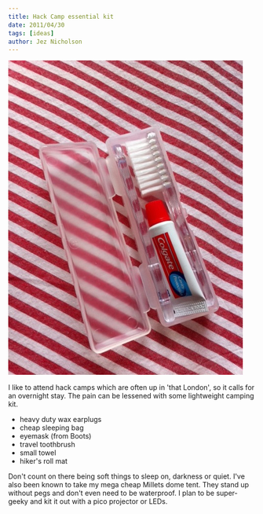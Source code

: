 ```yaml
---
title: Hack Camp essential kit
date: 2011/04/30
tags: [ideas]
author: Jez Nicholson
---
```

<div class='p_embed p_image_embed'>
<a href="/media/getfile/files.posterous.com/jnicho02/qZyfXaY3jyIJQi41R5obvkBPa1Ymt8an3EDdfT8ISc5860P5PhMMk13VtOkn/photo.jpg"><img alt="Photo" height="640" src="/media/getfile/files.posterous.com/jnicho02/EQueyW4bIM5lTX0gOFBEhuDaPeI3E3jst9eaArMbOgKHquh69PDDCSo8mEBN/photo.jpg.scaled.500.jpg" width="478" /></a>
</div>

I like to attend hack camps which are often up in 'that London', so it calls for an overnight stay. The pain can be lessened with some lightweight camping kit.

* heavy duty wax earplugs
* cheap sleeping bag
* eyemask (from Boots)
* travel toothbrush
* small towel
* hiker's roll mat
 
Don't count on there being soft things to sleep on, darkness or quiet.
I've also been known to take my mega cheap Millets dome tent. They stand up without pegs and don't even need to be waterproof. I plan to be super-geeky and kit it out with a pico projector or LEDs.
